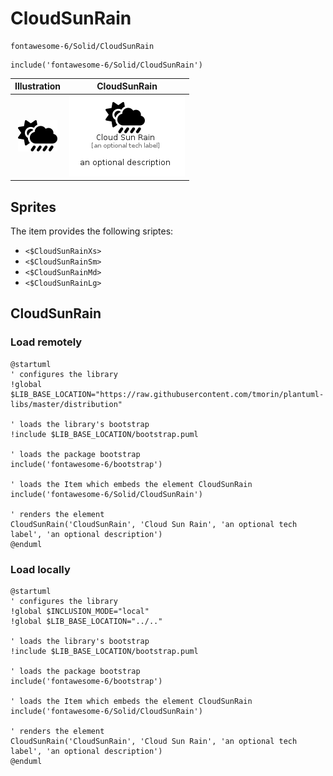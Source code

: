 # CloudSunRain


```text
fontawesome-6/Solid/CloudSunRain
```

```text
include('fontawesome-6/Solid/CloudSunRain')
```



| Illustration | CloudSunRain |
| :---: | :---: |
| ![illustration for Illustration](../../fontawesome-6/Solid/CloudSunRain.png) | ![illustration for CloudSunRain](../../fontawesome-6/Solid/CloudSunRain.Local.png) |



## Sprites
The item provides the following sriptes:

- `<$CloudSunRainXs>`
- `<$CloudSunRainSm>`
- `<$CloudSunRainMd>`
- `<$CloudSunRainLg>`





## CloudSunRain

### Load remotely
```plantuml
@startuml
' configures the library
!global $LIB_BASE_LOCATION="https://raw.githubusercontent.com/tmorin/plantuml-libs/master/distribution"

' loads the library's bootstrap
!include $LIB_BASE_LOCATION/bootstrap.puml

' loads the package bootstrap
include('fontawesome-6/bootstrap')

' loads the Item which embeds the element CloudSunRain
include('fontawesome-6/Solid/CloudSunRain')

' renders the element
CloudSunRain('CloudSunRain', 'Cloud Sun Rain', 'an optional tech label', 'an optional description')
@enduml
```

### Load locally
```plantuml
@startuml
' configures the library
!global $INCLUSION_MODE="local"
!global $LIB_BASE_LOCATION="../.."

' loads the library's bootstrap
!include $LIB_BASE_LOCATION/bootstrap.puml

' loads the package bootstrap
include('fontawesome-6/bootstrap')

' loads the Item which embeds the element CloudSunRain
include('fontawesome-6/Solid/CloudSunRain')

' renders the element
CloudSunRain('CloudSunRain', 'Cloud Sun Rain', 'an optional tech label', 'an optional description')
@enduml
```

